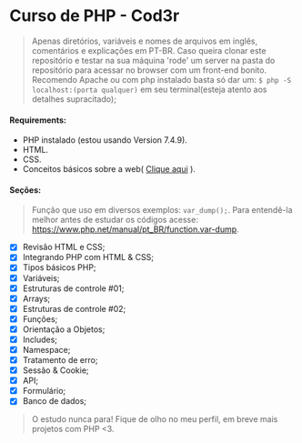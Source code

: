 <h1>Curso de PHP - Cod3r</h1>

> Apenas diretórios, variáveis e nomes de arquivos em inglês,
> comentários e explicações em PT-BR.
> Caso queira clonar este repositório e testar na sua máquina
> 'rode' um server na pasta do repositório para acessar no
> browser com um front-end bonito.
> Recomendo Apache ou com php instalado basta só dar um:
> `$ php -S localhost:(porta qualquer)` em seu terminal(esteja atento aos detalhes supracitado);

#### Requirements:

- PHP instalado (estou usando Version 7.4.9).
- HTML.
- CSS.
- Conceitos básicos sobre a web( [Clique aqui](https://github.com/matheusbribeiro-dev/learning-php/tree/master/web-concepts) ).

#### Seções:

> Função que uso em diversos exemplos: `var_dump();`. Para entendê-la melhor
> antes de estudar os códigos acesse: https://www.php.net/manual/pt_BR/function.var-dump.

- [x] Revisão HTML e CSS;
- [x] Integrando PHP com HTML & CSS;
- [x] Tipos básicos PHP;
- [x] Variáveis;
- [x] Estruturas de controle #01;
- [x] Arrays;
- [x] Estruturas de controle #02;
- [x] Funções;
- [x] Orientação a Objetos;
- [x] Includes;
- [x] Namespace;
- [x] Tratamento de erro;
- [x] Sessão & Cookie;
- [x] API;
- [x] Formulário;
- [x] Banco de dados;

> O estudo nunca para!
>Fique de olho no meu perfil, em breve mais projetos com PHP <3.

